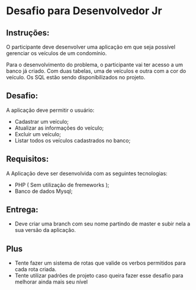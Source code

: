 # Desafio para Desenvolvedor Jr

## Instruções:

  O participante deve desenvolver uma aplicação em que seja possível gerenciar os veículos de um condomínio. 
  
  Para o desenvolvimento do problema, o participante vai ter acesso a um banco já criado. Com duas tabelas, uma de veículos e outra com a cor do veículo. Os SQL estão sendo disponibilizados no projeto.
  
## Desafio:
  A aplicação deve permitir o usuário:
  - Cadastrar um veículo; 
  - Atualizar as informações do veículo;
  - Excluir um veículo; 
  - Listar todos os veículos cadastrados no banco;
    
## Requisitos:
  A Aplicação deve ser desenvolvida com as seguintes tecnologias:
  - PHP ( Sem utilização de fremeworks );
  - Banco de dados Mysql;

## Entrega:
  - Deve criar uma branch com seu nome partindo de master e subir nela a sua versão da aplicação.

## Plus
  - Tente fazer um sistema de rotas que valide os verbos permitidos para cada rota criada.
  - Tente utilizar padrões de projeto caso queira fazer esse desafio para melhorar ainda mais seu nível
